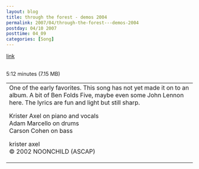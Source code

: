 ```yaml
---
layout: blog
title: through the forest - demos 2004
permalink: 2007/04/through-the-forest---demos-2004
postday: 04/10 2007
posttime: 04_09
categories: [Song]
---
```


<a href="http://kristeraxel.com/media/vault/07throughtheforest.mp3">link</a>

<br />5:12 minutes (7.15 MB)<table>
<tr>
<td>
One of the early favorites. This song has not yet made it on to an album. A bit of Ben Folds Five, maybe even some John Lennon here. The lyrics are fun and light but still sharp.
<p>Krister Axel on piano and vocals<br />
Adam Marcello on drums<br />
Carson Cohen on bass</p>
<p>krister axel<br />
© 2002 NOONCHILD (ASCAP)</p>
</td>
</tr>
</table>
